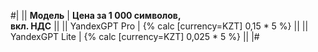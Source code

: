 #|
|| **Модель** | **Цена за 1 000 символов,<br>вкл. НДС** ||
|| YandexGPT Pro | {% calc [currency=KZT] 0,15 * 5 %} ||
|| YandexGPT Lite | {% calc [currency=KZT] 0,025 * 5 %} ||
|#